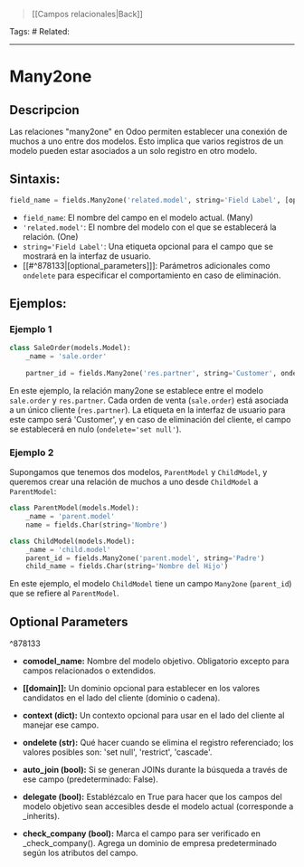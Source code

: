 >[[Campos relacionales|Back]]

Tags: #
Related: 

___

# Many2one

## **Descripcion**

Las relaciones "many2one" en Odoo permiten establecer una conexión de muchos a uno entre dos modelos. Esto implica que varios registros de un modelo pueden estar asociados a un solo registro en otro modelo.

## **Sintaxis:**

```python
field_name = fields.Many2one('related.model', string='Field Label', [optional_parameters])
```

- `field_name`: El nombre del campo en el modelo actual. (Many)
- `'related.model'`: El nombre del modelo con el que se establecerá la relación. (One)
- `string='Field Label'`: Una etiqueta opcional para el campo que se mostrará en la interfaz de usuario.
- [[#^878133|[optional_parameters]]]: Parámetros adicionales como `ondelete` para especificar el comportamiento en caso de eliminación.

## **Ejemplos:**

### Ejemplo 1

```python
class SaleOrder(models.Model):
    _name = 'sale.order'
    
    partner_id = fields.Many2one('res.partner', string='Customer', ondelete='set null', index=True)

```

En este ejemplo, la relación many2one se establece entre el modelo `sale.order` y `res.partner`. Cada orden de venta (`sale.order`) está asociada a un único cliente (`res.partner`). La etiqueta en la interfaz de usuario para este campo será 'Customer', y en caso de eliminación del cliente, el campo se establecerá en nulo (`ondelete='set null'`).

### Ejemplo 2

Supongamos que tenemos dos modelos, `ParentModel` y `ChildModel`, y queremos crear una relación de muchos a uno desde `ChildModel` a `ParentModel`:

```python
class ParentModel(models.Model):
    _name = 'parent.model'
    name = fields.Char(string='Nombre')

class ChildModel(models.Model):
    _name = 'child.model'
    parent_id = fields.Many2one('parent.model', string='Padre')
    child_name = fields.Char(string='Nombre del Hijo')
```

En este ejemplo, el modelo `ChildModel` tiene un campo `Many2one` (`parent_id`) que se refiere al `ParentModel`.
## Optional Parameters

^878133

- **comodel_name:**
	  Nombre del modelo objetivo. Obligatorio excepto para campos relacionados o extendidos.

- **[[domain]]:**
	  Un dominio opcional para establecer en los valores candidatos en el lado del cliente (dominio o cadena).

- **context (dict):**
	  Un contexto opcional para usar en el lado del cliente al manejar ese campo.

- **ondelete (str):**
	  Qué hacer cuando se elimina el registro referenciado; los valores posibles son: 'set null', 'restrict', 'cascade'.

- **auto_join (bool):**
	  Si se generan JOINs durante la búsqueda a través de ese campo (predeterminado: False).

- **delegate (bool):**
	  Establézcalo en True para hacer que los campos del modelo objetivo sean accesibles desde el modelo actual (corresponde a _inherits).

- **check_company (bool):**
	  Marca el campo para ser verificado en _check_company(). Agrega un dominio de empresa predeterminado según los atributos del campo.
